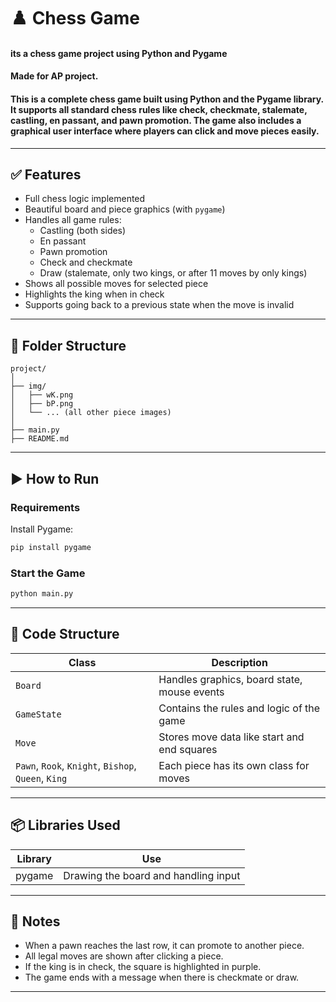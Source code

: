 # ♟️ Chess Game

 #### its a chess game project using Python and Pygame
 #### Made for AP project.
 #### This is a complete chess game built using **Python** and the **Pygame** library. It supports all standard chess rules like **check**, **checkmate**, **stalemate**, **castling**, **en passant**, and **pawn promotion**. The game also includes a graphical user interface where players can click and move pieces easily.

---

## ✅ Features

- Full chess logic implemented
- Beautiful board and piece graphics (with `pygame`)
- Handles all game rules:
  - Castling (both sides)
  - En passant
  - Pawn promotion
  - Check and checkmate
  - Draw (stalemate, only two kings, or after 11 moves by only kings)
- Shows all possible moves for selected piece
- Highlights the king when in check
- Supports going back to a previous state when the move is invalid

---

## 📁 Folder Structure

```
project/
│
├── img/
│   ├── wK.png
│   ├── bP.png
│   └── ... (all other piece images)
│
├── main.py
├── README.md
```

---

## ▶️ How to Run

### Requirements

Install Pygame:

```bash
pip install pygame
```

### Start the Game

```bash
python main.py
```

---

## 🧠 Code Structure

| Class       | Description                                |
|-------------|--------------------------------------------|
| `Board`     | Handles graphics, board state, mouse events |
| `GameState` | Contains the rules and logic of the game    |
| `Move`      | Stores move data like start and end squares |
| `Pawn`, `Rook`, `Knight`, `Bishop`, `Queen`, `King` | Each piece has its own class for moves |

---

## 📦 Libraries Used

| Library  | Use                     |
|----------|-------------------------|
| pygame   | Drawing the board and handling input |

---

## 🧩 Notes

- When a pawn reaches the last row, it can promote to another piece.
- All legal moves are shown after clicking a piece.
- If the king is in check, the square is highlighted in purple.
- The game ends with a message when there is checkmate or draw.

---

